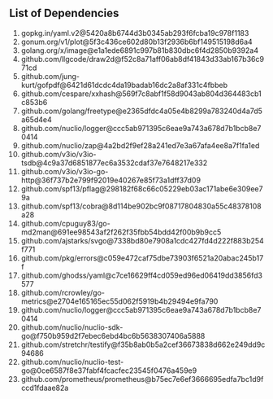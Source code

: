 List of Dependencies
---

1. gopkg.in/yaml.v2@5420a8b6744d3b0345ab293f6fcba19c978f1183
2. gonum.org/v1/plot@5f3c436ce602d80b13f2936b6bf149515198d6a4
3. golang.org/x/image@e1a1ede6891c997b81b830dbc6f4d2850b9392a4
4. github.com/llgcode/draw2d@f52c8a71aff06ab8df41843d33ab167b36c971cd
5. github.com/jung-kurt/gofpdf@6421d61dcdc4da19badab16dc2a8af331c4fbbeb
6. github.com/cespare/xxhash@569f7c8abf1f58d9043ab804d364483cb1c853b6
7. github.com/golang/freetype@e2365dfdc4a05e4b8299a783240d4a7d5a65d4e4
8. github.com/nuclio/logger@ccc5ab971395c6eae9a743a678d7b1bcb8e70414
9. github.com/nuclio/zap@4a2bd2f9ef28a241ed7e3a67afa4ee8a7f1fa1ed
10. github.com/v3io/v3io-tsdb@4c9a37d6851877ec6a3532cdaf37e7648217e332
11. github.com/v3io/v3io-go-http@36f737b2e799f92019e40267e85f73a1dff37d09
12. github.com/spf13/pflag@298182f68c66c05229eb03ac171abe6e309ee79a
13. github.com/spf13/cobra@8d114be902bc9f08717804830a55c48378108a28
14. github.com/cpuguy83/go-md2man@691ee98543af2f262f35fbb54bdd42f00b9b9cc5
15. github.com/ajstarks/svgo@7338bd80e7908a1cdc427fd4d222f883b254f771
16. github.com/pkg/errors@c059e472caf75dbe73903f6521a20abac245b17f
17. github.com/ghodss/yaml@c7ce16629ff4cd059ed96ed06419dd3856fd3577
18. github.com/rcrowley/go-metrics@e2704e165165ec55d062f5919b4b29494e9fa790
19. github.com/nuclio/logger@ccc5ab971395c6eae9a743a678d7b1bcb8e70414
20. github.com/nuclio/nuclio-sdk-go@f750b959d2f7ebec6ebd4bc6b5638307406a5888
21. github.com/stretchr/testify@f35b8ab0b5a2cef36673838d662e249dd9c94686
22. github.com/nuclio/nuclio-test-go@0ce6587f8e37fabf4fcacfec23545f0476a459e9
23. github.com/prometheus/prometheus@b75ec7e6ef3666695edfa7bc1d9fccd1fdaae82a

